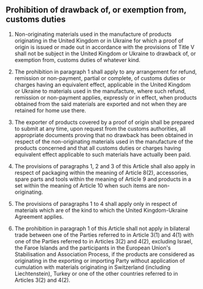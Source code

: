 ## Prohibition of drawback of, or exemption from, customs duties

1. Non-originating materials used in the manufacture of products originating in the United Kingdom or in Ukraine for which a proof of origin is issued or made out in accordance with the provisions of Title V shall not be subject in the United Kingdom or Ukraine to drawback of, or exemption from, customs duties of whatever kind.

2. The prohibition in paragraph 1 shall apply to any arrangement for refund, remission or non-payment, partial or complete, of customs duties or charges having an equivalent effect, applicable in the United Kingdom or Ukraine to materials used in the manufacture, where such refund, remission or non-payment applies, expressly or in effect, when products obtained from the said materials are exported and not when they are retained for home use there.

3. The exporter of products covered by a proof of origin shall be prepared to submit at any time, upon request from the customs authorities, all appropriate documents proving that no drawback has been obtained in respect of the non-originating materials used in the manufacture of the products concerned and that all customs duties or charges having equivalent effect applicable to such materials have actually been paid.

4. The provisions of paragraphs 1, 2 and 3 of this Article shall also apply in respect of packaging within the meaning of Article 8(2), accessories, spare parts and tools within the meaning of Article 9 and products in a set within the meaning of Article 10 when such items are non-originating.

5. The provisions of paragraphs 1 to 4 shall apply only in respect of materials which are of the kind to which the United Kingdom-Ukraine Agreement applies. 

6. The prohibition in paragraph 1 of this Article shall not apply in bilateral trade between one of the Parties referred to in Article 3(1) and 4(1) with one of the Parties referred to in Articles 3(2) and 4(2), excluding Israel, the Faroe Islands and the participants in the European Union's Stabilisation and Association Process, if the products are considered as originating in the exporting or importing Party without application of cumulation with materials originating in Switzerland (including Liechtenstein), Turkey or one of the other countries referred to in Articles 3(2) and 4(2).
